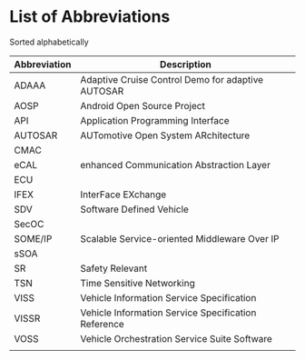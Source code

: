 # List of Abbreviations

Sorted alphabetically

|Abbreviation|Description|
|--|--|
|ADAAA|Adaptive Cruise Control Demo for adaptive AUTOSAR|
|AOSP|Android Open Source Project|
|API|Application Programming Interface|
|AUTOSAR|AUTomotive Open System ARchitecture|
|CMAC||
|eCAL|enhanced Communication Abstraction Layer|
|ECU||
|IFEX|InterFace EXchange|
|SDV|Software Defined Vehicle|
|SecOC||
|SOME/IP|Scalable Service-oriented Middleware Over IP|
|sSOA||
|SR|Safety Relevant|
|TSN|Time Sensitive Networking|
|VISS|Vehicle Information Service Specification|
|VISSR|Vehicle Information Service Specification Reference|
|VOSS|Vehicle Orchestration Service Suite Software|
|||
